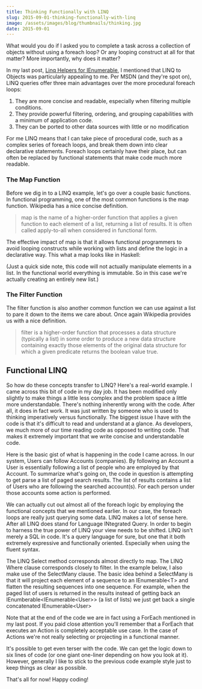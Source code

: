 ```yaml
---
title: Thinking Functionally with LINQ
slug: 2015-09-01-thinking-functionally-with-linq
image: /assets/images/blog/thumbnails/thinking.jpg
date: 2015-09-01
---
```


What would you do if I asked you to complete a task across a collection of objects without using a foreach loop? Or any loop<!--more-->ing construct at all for that matter? More importantly, why does it matter?  

In my last post, [Linq Helpers for IEnumerable](/steve/blog/linq-helpers-for-IEnumerable/), I mentioned that LINQ to Objects was particularly appealing to me. Per MSDN (and they're spot on), LINQ queries offer three main advantages over the more procedural foreach loops:  

  1. They are more concise and readable, especially when filtering multiple conditions.  
  2. They provide powerful filtering, ordering, and grouping capabilities with a minimum of application code.   
  3. They can be ported to other data sources with little or no modification 

For me LINQ means that I can take piece of procedural code, such as a complex series of foreach loops, and break them down into clear declarative statements. Foreach loops certainly have their place, but can often be replaced by functional statements that make code much more readable. 

### The Map Function  

Before we dig in to a LINQ example, let's go over a couple basic functions. In functional programming, one of the most common functions is the map function. Wikipedia has a nice concise definition.
 
> map is the name of a higher-order function that applies a given function to each element of a list, returning a list of results. It is often called apply-to-all when considered in functional form.

The effective impact of map is that it allows functional programmers to avoid looping constructs while working with lists and define the logic in a declarative way. This what a map looks like in Haskell:  
  
<script src="https://gist.github.com/stesta/e9a861350cf773818f81.js"></script>  

(Just a quick side note, this code will not actually manipulate elements in a list. In the functional world everything is immutable. So in this case we're actually creating an entirely new list.)  

### The Filter Function  

The filter function is also another common function we can use against a list to pare it down to the items we care about. Once again Wikipedia provides us with a nice definition.

> filter is a higher-order function that processes a data structure (typically a list) in some order to produce a new data structure containing exactly those elements of the original data structure for which a given predicate returns the boolean value true.

<script src="https://gist.github.com/stesta/15bbbcfd59fb9c861b90.js"></script>  

Functional LINQ
---------------

So how do these concepts transfer to LINQ? Here's a real-world example. I came across this bit of code in my day job. It has been modified only slightly to make things a little less complex and the problem space a little more understandable. There's nothing inherently wrong with the code. After all, it does in fact work. It was just written by someone who is used to thinking imperatively versus functionally. The biggest issue I have with the code is that it's difficult to read and understand at a glance. As developers, we much more of our time reading code as opposed to writing code. That makes it extremely important that we write concise and understandable code.

Here is the basic gist of what is happening in the code I came across. In our system, Users can follow Accounts (companies). By following an Account a User is essentially following a list of people who are employed by that Account. To summarize what's going on, the code in question is attempting to get parse a list of paged search results. The list of results contains a list of Users who are following the searched account(s). For each person under those accounts some action is performed.  

<script src="https://gist.github.com/stesta/3bfabceae3adc7462d3a.js"></script>  

We can actually cut out almost all of the foreach logic by employing the functional concepts that we mentioned earlier. In our case, the foreach loops are really just querying some data. LINQ makes a lot of sense here. After all LINQ does stand for Language INtegrated Query. In order to begin to harness the true power of LINQ your view needs to be shifted. LINQ isn't merely a SQL in code. It's a query language for sure, but one that it both extremely expressive and functionally oriented. Especially when using the fluent syntax. 

The LINQ Select method corresponds almost directly to map. The LINQ Where clause corresponds closely to filter. In the example below, I also make use of the SelectMany clause. The basic idea behind a SelectMany is that it will project each element of a sequence to an IEnumerable&lt;T&gt; and flatten the resulting sequences into one sequence. For example, when the paged list of users is returned in the results instead of getting back an IEnumberable&lt;IEnumerable&lt;User&gt;&gt; (a list of lists) we just get back a single concatenated IEnumerable&lt;User&gt;     

<script src="https://gist.github.com/stesta/3976b8fd869db359e284.js"></script>  

Note that at the end of the code we are in fact using a ForEach mentioned in my last post. If you paid close attention you'll remember that a ForEach that executes an Action is completely acceptable use case. In the case of Actions we're not really selecting or projecting in a functional manner.   

It's possible to get even terser with the code. We can get the logic down to six lines of code (or one giant one-liner depending on how you look at it). However, generally I like to stick to the previous code example style just to keep things as clear as possible.  

<script src="https://gist.github.com/stesta/cb67f52a12f6af8a258e.js"></script>  

That's all for now! Happy coding!   